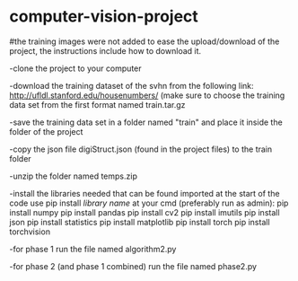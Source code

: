 # computer-vision-project
#the training images were not added to ease the upload/download of the project, the instructions include how to download it.

-clone the project to your computer

-download the training dataset of the svhn from the following link: http://ufldl.stanford.edu/housenumbers/
 (make sure to choose the training data set from the first format named train.tar.gz
 
-save the training data set in a folder named "train" and place it inside the folder of the project

-copy the json file digiStruct.json (found in the project files) to the train folder 

-unzip the folder named temps.zip

-install the libraries needed that can be found imported at the start of the code
 use pip install *library name* at your cmd (preferably run as admin):
 pip install numpy
 pip install pandas
 pip install cv2
 pip install imutils
 pip install json
 pip install statistics
 pip install matplotlib
 pip install torch
 pip install torchvision

-for phase 1 run the file named algorithm2.py

-for phase 2 (and phase 1 combined) run the file named phase2.py
